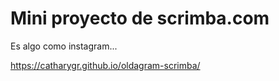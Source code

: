# Mini proyecto de scrimba.com 

Es algo como instagram...

https://catharygr.github.io/oldagram-scrimba/
